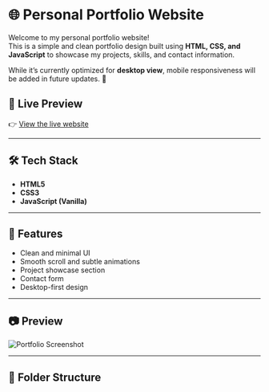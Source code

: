 # 🌐 Personal Portfolio Website

Welcome to my personal portfolio website!  
This is a simple and clean portfolio design built using **HTML, CSS, and JavaScript** to showcase my projects, skills, and contact information.

While it’s currently optimized for **desktop view**, mobile responsiveness will be added in future updates. 📌

## 🚀 Live Preview

👉 [View the live website](https://your-portfolio-link.com)

---

## 🛠 Tech Stack

- **HTML5**
- **CSS3**
- **JavaScript (Vanilla)**

---

## 🎨 Features

- Clean and minimal UI  
- Smooth scroll and subtle animations  
- Project showcase section  
- Contact form  
- Desktop-first design

---

## 📷 Preview

![Portfolio Screenshot](./screenshot.png)

---

## 📁 Folder Structure
